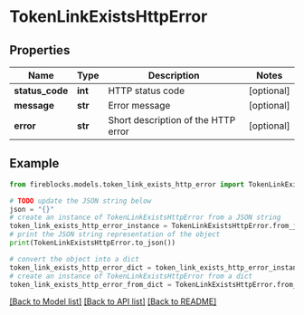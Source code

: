 # TokenLinkExistsHttpError


## Properties

Name | Type | Description | Notes
------------ | ------------- | ------------- | -------------
**status_code** | **int** | HTTP status code | [optional] 
**message** | **str** | Error message | [optional] 
**error** | **str** | Short description of the HTTP error | [optional] 

## Example

```python
from fireblocks.models.token_link_exists_http_error import TokenLinkExistsHttpError

# TODO update the JSON string below
json = "{}"
# create an instance of TokenLinkExistsHttpError from a JSON string
token_link_exists_http_error_instance = TokenLinkExistsHttpError.from_json(json)
# print the JSON string representation of the object
print(TokenLinkExistsHttpError.to_json())

# convert the object into a dict
token_link_exists_http_error_dict = token_link_exists_http_error_instance.to_dict()
# create an instance of TokenLinkExistsHttpError from a dict
token_link_exists_http_error_from_dict = TokenLinkExistsHttpError.from_dict(token_link_exists_http_error_dict)
```
[[Back to Model list]](../README.md#documentation-for-models) [[Back to API list]](../README.md#documentation-for-api-endpoints) [[Back to README]](../README.md)


